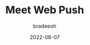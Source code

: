 ---
author: bradeeoh
date: 2022-06-07
draft: true
permalink: false
publisher: webkit
tags:
  - user-agents
  - apis
  - support
  - standards
target_url: https://webkit.org/blog/12945/meet-web-push/
title: Meet Web Push
---